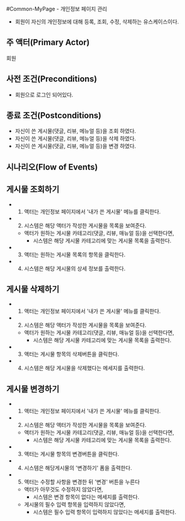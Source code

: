 #Common-MyPage - 개인정보 페이지 관리
- 회원이 자신의 개인정보에 대해 등록, 조회, 수정, 삭제하는 유스케이스이다.

## 주 액터(Primary Actor)
회원

## 사전 조건(Preconditions)
- 회원으로 로그인 되어있다.

## 종료 조건(Postconditions)
- 자신이 쓴 게시물(댓글, 리뷰, 메뉴얼 등)을 조회 하였다.
- 자신이 쓴 게시물(댓글, 리뷰, 메뉴얼 등)을 삭제 하였다.
- 자신이 쓴 게시물(댓글, 리뷰, 메뉴얼 등)을 변경 하였다.

## 시나리오(Flow of Events)

## 게시물 조회하기
- 1. 액터는 개인정보 페이지에서 '내가 쓴 게시물' 메뉴를 클릭한다.
- 2. 시스템은 해당 액터가 작성한 게시물을 목록을 보여준다.
  - 액터가 원하는 게시물 카테고리(댓글, 리뷰, 매뉴얼 등)을 선택한다면,
    - 시스템은 해당 게시물 카테고리에 맞는 게시물 목록을 출력한다.
- 3. 액터는 원하는 게시물 목록의 항목을 클릭한다.
- 4. 시스템은 해당 게시물의 상세 정보를 출력한다.

## 게시물 삭제하기
- 1. 액터는 개인정보 페이지에서 '내가 쓴 게시물' 메뉴를 클릭한다.
- 2. 시스템은 해당 액터가 작성한 게시물을 목록을 보여준다.
  - 액터가 원하는 게시물 카테고리(댓글, 리뷰, 매뉴얼 등)을 선택한다면,
    - 시스템은 해당 게시물 카테고리에 맞는 게시물 목록을 출력한다.
- 3. 액터는 게시물 항목의 삭제버튼을 클릭한다.
- 4. 시스템은 해당 게시물을 삭제했다는 메세지를 출력한다.
      
## 게시물 변경하기
- 1. 액터는 개인정보 페이지에서 '내가 쓴 게시물' 메뉴를 클릭한다.
- 2. 시스템은 해당 액터가 작성한 게시물을 목록을 보여준다.
  - 액터가 원하는 게시물 카테고리(댓글, 리뷰, 매뉴얼 등)을 선택한다면,
    - 시스템은 해당 게시물 카테고리에 맞는 게시물 목록을 출력한다.
- 3. 액터는 게시물 항목의 변경버튼을 클릭한다.
- 4. 시스템은 해당게시물의 '변경하기' 폼을 출력한다.
- 5. 액터는 수정할 사항을 변경한 뒤 '변경' 버튼을 누른다
  - 액터가 아무것도 수정하지 않았다면,
    - 시스템은 변경 항목이 없다는 메세지를 출력한다.
  - 게시물의 필수 입력 항목을 입력하지 않았다면,
    - 시스템은 필수 입력 항목이 입력하지 않았다는 메세지를 출력한다.